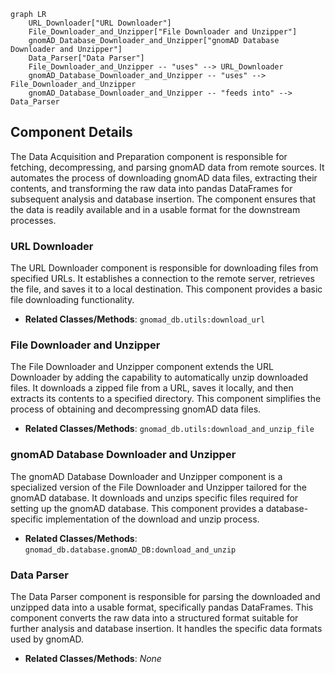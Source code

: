 ```mermaid
graph LR
    URL_Downloader["URL Downloader"]
    File_Downloader_and_Unzipper["File Downloader and Unzipper"]
    gnomAD_Database_Downloader_and_Unzipper["gnomAD Database Downloader and Unzipper"]
    Data_Parser["Data Parser"]
    File_Downloader_and_Unzipper -- "uses" --> URL_Downloader
    gnomAD_Database_Downloader_and_Unzipper -- "uses" --> File_Downloader_and_Unzipper
    gnomAD_Database_Downloader_and_Unzipper -- "feeds into" --> Data_Parser
```

## Component Details

The Data Acquisition and Preparation component is responsible for fetching, decompressing, and parsing gnomAD data from remote sources. It automates the process of downloading gnomAD data files, extracting their contents, and transforming the raw data into pandas DataFrames for subsequent analysis and database insertion. The component ensures that the data is readily available and in a usable format for the downstream processes.

### URL Downloader
The URL Downloader component is responsible for downloading files from specified URLs. It establishes a connection to the remote server, retrieves the file, and saves it to a local destination. This component provides a basic file downloading functionality.
- **Related Classes/Methods**: `gnomad_db.utils:download_url`

### File Downloader and Unzipper
The File Downloader and Unzipper component extends the URL Downloader by adding the capability to automatically unzip downloaded files. It downloads a zipped file from a URL, saves it locally, and then extracts its contents to a specified directory. This component simplifies the process of obtaining and decompressing gnomAD data files.
- **Related Classes/Methods**: `gnomad_db.utils:download_and_unzip_file`

### gnomAD Database Downloader and Unzipper
The gnomAD Database Downloader and Unzipper component is a specialized version of the File Downloader and Unzipper tailored for the gnomAD database. It downloads and unzips specific files required for setting up the gnomAD database. This component provides a database-specific implementation of the download and unzip process.
- **Related Classes/Methods**: `gnomad_db.database.gnomAD_DB:download_and_unzip`

### Data Parser
The Data Parser component is responsible for parsing the downloaded and unzipped data into a usable format, specifically pandas DataFrames. This component converts the raw data into a structured format suitable for further analysis and database insertion. It handles the specific data formats used by gnomAD.
- **Related Classes/Methods**: _None_
